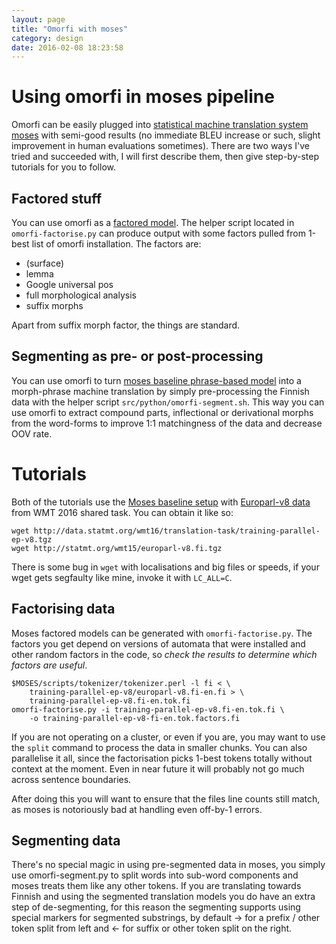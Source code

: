 ```yaml
---
layout: page
title: "Omorfi with moses"
category: design
date: 2016-02-08 18:23:58
---
```



# Using omorfi in moses pipeline

Omorfi can be easily plugged into [statistical machine translation system
moses](http://statmt.org/moses/) with semi-good results (no immediate BLEU
increase or such, slight improvement in human evaluations sometimes). There are
two ways I've tried and succeeded with, I will first describe them, then give
step-by-step tutorials for you to follow.

## Factored stuff

You can use omorfi as a [factored
model](http://www.statmt.org/moses/?n=Moses.FactoredTutorial). The helper script
located in `omorfi-factorise.py` can produce output with some factors
pulled from 1-best list of omorfi installation. The factors are:

  * (surface)
  * lemma
  * Google universal pos
  * full morphological analysis
  * suffix morphs

Apart from suffix morph factor, the things are standard.

## Segmenting as pre- or post-processing

You can use omorfi to turn [moses baseline phrase-based
model](http://www.statmt.org/moses/?n=Moses.Baseline) into a morph-phrase
machine translation by simply pre-processing the Finnish data with the helper
script `src/python/omorfi-segment.sh`. This way you can use omorfi to extract
compound parts, inflectional or derivational morphs from the word-forms to
improve 1:1 matchingness of the data and decrease OOV rate.


# Tutorials

Both of the tutorials use the [Moses baseline
setup](http://www.statmt.org/moses/?n=Moses.Baseline) with [Europarl-v8
 data](http://www.statmt,org/wmt16) from WMT 2016 shared task. You can obtain it
like so:

```
wget http://data.statmt.org/wmt16/translation-task/training-parallel-ep-v8.tgz
wget http://statmt.org/wmt15/europarl-v8.fi.tgz
```

There is some bug in `wget` with localisations and big files or speeds, if your
wget gets segfaulty like mine, invoke it with `LC_ALL=C`.


## Factorising data

Moses factored models can be generated with `omorfi-factorise.py`. The factors
you get depend on versions of automata that were installed and other random
factors in the code, so *check the results to determine which factors are
useful*.

```
$MOSES/scripts/tokenizer/tokenizer.perl -l fi < \
    training-parallel-ep-v8/europarl-v8.fi-en.fi > \
    training-parallel-ep-v8.fi-en.tok.fi
omorfi-factorise.py -i training-parallel-ep-v8.fi-en.tok.fi \
    -o training-parallel-ep-v8-fi-en.tok.factors.fi
```

If you are not operating on a cluster, or even if you are, you may want to use
the `split` command to process the data in smaller chunks. You can also
parallelise it all, since the factorisation picks 1-best tokens totally without
context at the moment. Even in near future it will probably not go much across
sentence boundaries.

After doing this you will want to ensure that the files line counts still match,
as moses is notoriously bad at handling even off-by-1 errors.

## Segmenting data

There's no special magic in using pre-segmented data in moses, you simply use
omorfi-segment.py to split words into sub-word components and moses treats them
like any other tokens. If you are translating towards Finnish and using the
segmented translation models you do have an extra step of de-segmenting, for
this reason the segmenting supports using special markers for segmented
substrings, by default → for a prefix / other token split from left and ← for
suffix or other token split on the right.

```

```
